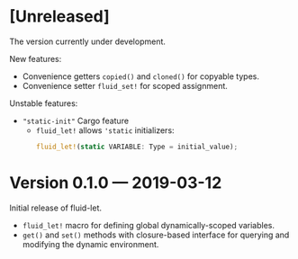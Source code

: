 [Unreleased]
============

The version currently under development.

New features:

- Convenience getters `copied()` and `cloned()` for copyable types.
- Convenience setter `fluid_set!` for scoped assignment.

Unstable features:

- `"static-init"` Cargo feature
  - `fluid_let!` allows `'static` initializers:
    ```rust
    fluid_let!(static VARIABLE: Type = initial_value);
    ```

Version 0.1.0 — 2019-03-12
==========================

Initial release of fluid-let.

- `fluid_let!` macro for defining global dynamically-scoped variables.
- `get()` and `set()` methods with closure-based interface for querying
  and modifying the dynamic environment.
